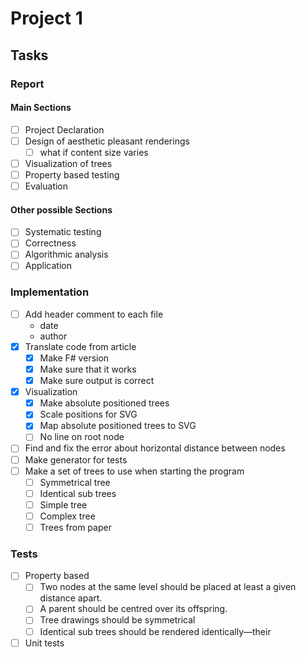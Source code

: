 # Project 1 

## Tasks

### Report

#### Main Sections

- [ ] Project Declaration
- [ ] Design of aesthetic pleasant renderings
  - [ ] what if content size varies 
- [ ] Visualization of trees
- [ ] Property based testing
- [ ] Evaluation

#### Other possible Sections

- [ ] Systematic testing
- [ ] Correctness
- [ ] Algorithmic analysis
- [ ] Application

### Implementation

- [ ] Add header comment to each file
  - date
  - author
- [x] Translate code from article
  - [x] Make F# version
  - [x] Make sure that it works
  - [x] Make sure output is correct
- [x] Visualization
  - [x] Make absolute positioned trees 
  - [x] Scale positions for SVG
  - [x] Map absolute positioned trees to SVG
  - [ ] No line on root node
- [ ] Find and fix the error about horizontal distance between nodes
- [ ] Make generator for tests
- [ ] Make a set of trees to use when starting the program
  - [ ] Symmetrical tree
  - [ ] Identical sub trees
  - [ ] Simple tree
  - [ ] Complex tree
  - [ ] Trees from paper
  
### Tests

- [ ] Property based 
  - [ ] Two nodes at the same level should be placed at least a given distance apart.
  - [ ] A parent should be centred over its offspring.
  - [ ] Tree drawings should be symmetrical 
  - [ ] Identical sub trees should be rendered identically—their
- [ ] Unit tests
